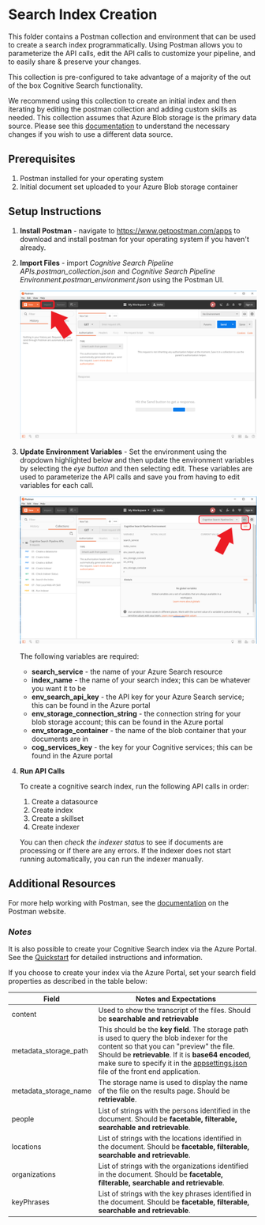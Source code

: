 # Search Index Creation
This folder contains a Postman collection and environment that can be used to create a search index programmatically.  Using Postman allows you to parameterize the API calls, edit the API calls to customize your pipeline, and to easily share & preserve your changes.  

This collection is pre-configured to take advantage of a majority of the out of the box Cognitive Search functionality.

We recommend using this collection to create an initial index and then iterating by editing the postman collection and adding custom skills as needed. This collection assumes that Azure Blob storage is the primary data source. Please see this [documentation](https://docs.microsoft.com/en-us/rest/api/searchservice/create-data-source) to understand the necessary changes if you wish to use a different data source.


## Prerequisites
1. Postman installed for your operating system
2. Initial document set uploaded to your Azure Blob storage container


## Setup Instructions
1. **Install Postman** - navigate to https://www.getpostman.com/apps to download and install postman for your operating system if you haven't already.
2. **Import Files** - import *Cognitive Search Pipeline APIs.postman_collection.json* and *Cognitive Search Pipeline Environment.postman_environment.json* using the Postman UI. 

    ![import files](../images/postman_import_files.png)

3. **Update Environment Variables** - Set the environment using the dropdown highlighted below and then update the environment variables by selecting the *eye button* and then selecting edit. These variables are used to parameterize the API calls and save you from having to edit variables for each call. 

    ![edit environment variables](../images/postman_edit_environment_variables.png)

    The following variables are required:
    * **search_service** - the name of your Azure Search resource
    * **index_name** - the name of your search index; this can be whatever you want it to be
    * **env_search_api_key** - the API key for your Azure Search service; this can be found in the Azure portal
    * **env_storage_connection_string** - the connection string for your blob storage account; this can be found in the Azure portal
    * **env_storage_container** - the name of the blob container that your documents are in
    * **cog_services_key** - the key for your Cognitive services; this can be found in the Azure portal

4. **Run API Calls**
    
    To create a cognitive search index, run the following API calls in order:
    1. Create a datasource
    2. Create index
    3. Create a skillset
    4. Create indexer

    You can then *check the indexer status* to see if documents are processing or if there are any errors. If the indexer does not start running automatically, you can run the indexer manually.

## Additional Resources
For more help working with Postman, see the [documentation](https://www.getpostman.com/docs/v6/postman/launching_postman/sending_the_first_request) on the Postman website.

### *Notes*
It is also possible to create your Cognitive Search index via the Azure Portal. See the [Quickstart](https://docs.microsoft.com/en-us/azure/search/cognitive-search-quickstart-blob) for detailed instructions and information.  

If you choose to create your index via the Azure Portal, set your search field properties as described in the table below:

| Field					| Notes and Expectations						|
|-----------------------|-----------------------------------------------|
|content				| Used to show the transcript of the files.  Should be **searchable and retrievable**  |
|metadata_storage_path	| This should be the **key field**. 	 The storage path is used to query the blob indexer for the content so that you can "preview" the file.  Should be **retrievable**.	 If it is **base64 encoded**, make sure to specify it in the [appsettings.json](https://github.com/Azure-Samples/azure-search-knowledge-mining/tree/master/02%20-%20Web%20UI%20Template) file of the front end application.		|
|metadata_storage_name	| The storage name is used to display the name of the file on the results page.  Should be **retrievable**.	|
|people					| List of strings with the persons identified in the document.  Should be **facetable, filterable, searchable and retrievable**.  |
|locations				| List of strings with the locations identified in the document. Should be **facetable, filterable, searchable and retrievable**.  |
|organizations			| List of strings with the organizations identified in the document. Should be **facetable, filterable, searchable and retrievable**.  |
|keyPhrases				| List of strings with the key phrases identified in the document. Should be **facetable, filterable, searchable and retrievable**.  |
